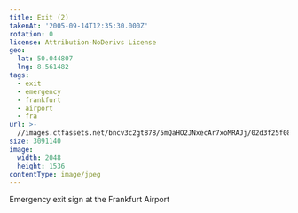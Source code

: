 ```yaml
---
title: Exit (2)
takenAt: '2005-09-14T12:35:30.000Z'
rotation: 0
license: Attribution-NoDerivs License
geo:
  lat: 50.044807
  lng: 8.561482
tags:
  - exit
  - emergency
  - frankfurt
  - airport
  - fra
url: >-
  //images.ctfassets.net/bncv3c2gt878/5mQaHO2JNxecAr7xoMRAJj/02d3f25f0822425f7de7802fad721011/exit-2_4325532588_o
size: 3091140
image:
  width: 2048
  height: 1536
contentType: image/jpeg
---
```


Emergency exit sign at the Frankfurt Airport